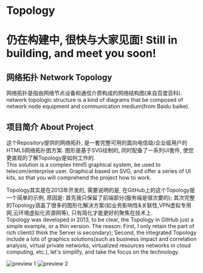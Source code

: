 # Topology
# 仍在构建中, 很快与大家见面! Still in building, and meet you soon!
## 网络拓扑 Network Topology
网络拓扑是指由网络节点设备和通信介质构成的网络结构图(来自百度百科).  
network topologic structure is a kind of diagrams that be composed of network node equipment and communication medium(from Baidu baike).
## 项目简介 About Project
这个Repository提供的网络拓扑, 是一套完整可用的面向电信级/企业级用户的HTML5网络拓扑图方案. 图形是基于SVG绘制的, 同时配备了一系列UI套件, 使您更直观的了解Topology是如何工作的.  
This solution is a complex html5 graphical system, be used to telecom/enterprise user. Graphical based on SVG, and offer a series of UI kits, so that you will comprehend the project how to work.  
  

Topology其实是在2013年开发的, 需要说明的是, 在GitHub上的这个Topology是一个简单的示例, 原因是: 首先我只保留了前端部分(服务端是很次要的); 其次完整的Topology涵盖了很多的图形化解决方案(如业务影响性&关联性,VPN虚拟专用网,云环境虚拟化资源网等), 只有简化才能更好的聚焦在技术上.  
Topology was developed in 2013, to be clear, the Topology in GitHub just a simple example, or a thin version. The reason: First, I only retain the part of rich client(I think the Server is secondary); Second, the integrated Topology include a lots of graphics solutions(such as business impact and correlation analysis, virtual private networks, virtualized resources networks in cloud computing, etc.), let's simplify, and take the focus on the technology.  

![preview 1](https://github.com/zhaodabao/topology/raw/master/images/preview/preview1.png "Preview Image 1") ![preview 2](https://github.com/zhaodabao/topology/raw/master/images/preview/preview2.png "Preview Image 2")
